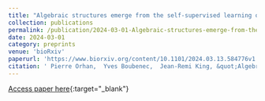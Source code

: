 ```yaml
---
title: "Algebraic structures emerge from the self-supervised learning of natural sounds"
collection: publications
permalink: /publication/2024-03-01-Algebraic-structures-emerge-from-the-self-supervised-learning-of-natural-sounds
date: 2024-03-01
category: preprints
venue: 'bioRxiv'
paperurl: 'https://www.biorxiv.org/content/10.1101/2024.03.13.584776v1'
citation: ' Pierre Orhan,  Yves Boubenec,  Jean-Remi King, &quot;Algebraic structures emerge from the self-supervised learning of natural sounds.&quot; bioRxiv, 2024.'
---
```

[Access paper here](https://www.biorxiv.org/content/10.1101/2024.03.13.584776v1){:target="_blank"}
